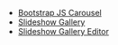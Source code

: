 - [Bootstrap JS Carousel](https://www.w3schools.com/bootstrap/bootstrap_ref_js_carousel.asp)
- [Slideshow Gallery](https://www.w3schools.com/howto/howto_js_slideshow_gallery.asp)
- [Slideshow Gallery Editor](https://www.w3schools.com/howto/tryit.asp?filename=tryhow_js_slideshow_gallery)
